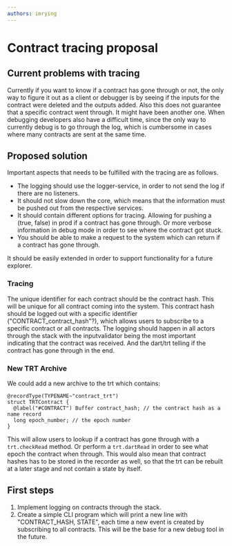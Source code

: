 ```yaml
---
authors: imrying
---
```


# Contract tracing proposal

<!-- truncate -->

## Current problems with tracing
Currently if you want to know if a contract has gone through or not, the only way to figure it out as a client or debugger is by seeing if the inputs for the contract were deleted and the outputs added. 
Also this does not guarantee that a specific contract went through. It might have been another one.
When debugging developers also have a difficult time, since the only way to currently debug is to go through the log, which is cumbersome in cases where many contracts are sent at the same time. 


## Proposed solution
Important aspects that needs to be fulfilled with the tracing are as follows.
* The logging should use the logger-service, in order to not send the log if there are no listeners.
* It should not slow down the core, which means that the information must be pushed out from the respective services.
* It should contain different options for tracing. Allowing for pushing a (true, false) in prod if a contract has gone through. Or more verbose information in debug mode in order to see where the contract got stuck.
* You should be able to make a request to the system which can return if a contract has gone through.

It should be easily extended in order to support functionality for a future explorer.

### Tracing
The unique identifier for each contract should be the contract hash. This will be unique for all contract coming into the system. This contract hash should be logged out with a specific identifier ("CONTRACT_contract_hash"?), which allows users to subscribe to a specific contract or all contracts. The logging should happen in all actors through the stack with the inputvalidator being the most important indicating that the contract was received. And the dart/trt telling if the contract has gone through in the end. 

### New TRT Archive
We could add a new archive to the trt which contains:
```dlang
@recordType(TYPENAME~"contract_trt")
struct TRTContract {
  @label("#CONTRACT") Buffer contract_hash; // the contract hash as a name record
  long epoch_number; // the epoch number
}

```
This will allow users to lookup if a contract has gone through with a `trt.checkRead` method. Or perform a `trt.dartRead` in order to see what epoch the contract when through.
This would also mean that contract hashes has to be stored in the recorder as well, so that the trt can be rebuilt at a later stage and not contain a state by itself.

## First steps
1. Implement logging on contracts through the stack.
2. Create a simple CLI program which will print a new line with "CONTRACT_HASH, STATE", each time a new event is created by subscribing to all contracts. This will be the base for a new debug tool in the future.  
